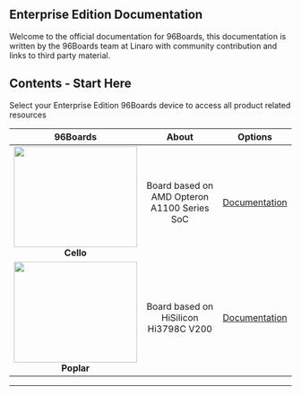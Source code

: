 ## Enterprise Edition Documentation

Welcome to the official documentation for 96Boards, this documentation is written by the 96Boards team at Linaro with community contribution and links to third party material.

## Contents - Start Here

Select your Enterprise Edition 96Boards device to access all product related resources

| 96Boards                                | About                                       | Options                                       |
|:---------------------------------------:|:-------------------------------------------:|:---------------------------------------------:|
| <img src="http://i.imgur.com/Od6HOwS.jpg" data-canonical-src="http://i.imgur.com/Od6HOwS.jpg" width="220" height="180" /><br> **Cello** | Board based on AMD Opteron A1100 Series SoC                                           | [Documentation](Cello/README.md)<br>          |
| <img src="" data-canonical-src="" width="220" height="180" /><br> **Poplar** | Board based on HiSilicon Hi3798C V200   | [Documentation](Poplar/README.md)<br>          |


***
